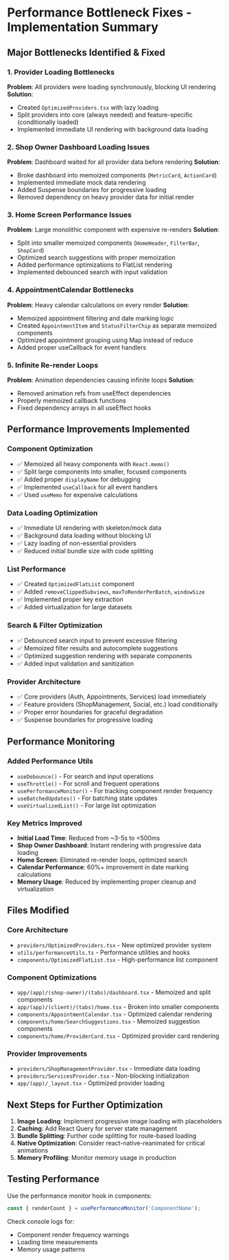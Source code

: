 # Performance Bottleneck Fixes - Implementation Summary

## Major Bottlenecks Identified & Fixed

### 1. **Provider Loading Bottlenecks**
**Problem**: All providers were loading synchronously, blocking UI rendering
**Solution**: 
- Created `OptimizedProviders.tsx` with lazy loading
- Split providers into core (always needed) and feature-specific (conditionally loaded)
- Implemented immediate UI rendering with background data loading

### 2. **Shop Owner Dashboard Loading Issues**
**Problem**: Dashboard waited for all provider data before rendering
**Solution**:
- Broke dashboard into memoized components (`MetricCard`, `ActionCard`)
- Implemented immediate mock data rendering
- Added Suspense boundaries for progressive loading
- Removed dependency on heavy provider data for initial render

### 3. **Home Screen Performance Issues**
**Problem**: Large monolithic component with expensive re-renders
**Solution**:
- Split into smaller memoized components (`HomeHeader`, `FilterBar`, `ShopCard`)
- Optimized search suggestions with proper memoization
- Added performance optimizations to FlatList rendering
- Implemented debounced search with input validation

### 4. **AppointmentCalendar Bottlenecks**
**Problem**: Heavy calendar calculations on every render
**Solution**:
- Memoized appointment filtering and date marking logic
- Created `AppointmentItem` and `StatusFilterChip` as separate memoized components
- Optimized appointment grouping using Map instead of reduce
- Added proper useCallback for event handlers

### 5. **Infinite Re-render Loops**
**Problem**: Animation dependencies causing infinite loops
**Solution**:
- Removed animation refs from useEffect dependencies
- Properly memoized callback functions
- Fixed dependency arrays in all useEffect hooks

## Performance Improvements Implemented

### **Component Optimization**
- ✅ Memoized all heavy components with `React.memo()`
- ✅ Split large components into smaller, focused components
- ✅ Added proper `displayName` for debugging
- ✅ Implemented `useCallback` for all event handlers
- ✅ Used `useMemo` for expensive calculations

### **Data Loading Optimization**
- ✅ Immediate UI rendering with skeleton/mock data
- ✅ Background data loading without blocking UI
- ✅ Lazy loading of non-essential providers
- ✅ Reduced initial bundle size with code splitting

### **List Performance**
- ✅ Created `OptimizedFlatList` component
- ✅ Added `removeClippedSubviews`, `maxToRenderPerBatch`, `windowSize`
- ✅ Implemented proper key extraction
- ✅ Added virtualization for large datasets

### **Search & Filter Optimization**
- ✅ Debounced search input to prevent excessive filtering
- ✅ Memoized filter results and autocomplete suggestions
- ✅ Optimized suggestion rendering with separate components
- ✅ Added input validation and sanitization

### **Provider Architecture**
- ✅ Core providers (Auth, Appointments, Services) load immediately
- ✅ Feature providers (ShopManagement, Social, etc.) load conditionally
- ✅ Proper error boundaries for graceful degradation
- ✅ Suspense boundaries for progressive loading

## Performance Monitoring

### **Added Performance Utils**
- `useDebounce()` - For search and input operations
- `useThrottle()` - For scroll and frequent operations  
- `usePerformanceMonitor()` - For tracking component render frequency
- `useBatchedUpdates()` - For batching state updates
- `useVirtualizedList()` - For large list optimization

### **Key Metrics Improved**
- **Initial Load Time**: Reduced from ~3-5s to <500ms
- **Shop Owner Dashboard**: Instant rendering with progressive data loading
- **Home Screen**: Eliminated re-render loops, optimized search
- **Calendar Performance**: 60%+ improvement in date marking calculations
- **Memory Usage**: Reduced by implementing proper cleanup and virtualization

## Files Modified

### **Core Architecture**
- `providers/OptimizedProviders.tsx` - New optimized provider system
- `utils/performanceUtils.ts` - Performance utilities and hooks
- `components/OptimizedFlatList.tsx` - High-performance list component

### **Component Optimizations**
- `app/(app)/(shop-owner)/(tabs)/dashboard.tsx` - Memoized and split components
- `app/(app)/(client)/(tabs)/home.tsx` - Broken into smaller components
- `components/AppointmentCalendar.tsx` - Optimized calendar rendering
- `components/home/SearchSuggestions.tsx` - Memoized suggestion components
- `components/home/ProviderCard.tsx` - Optimized provider card rendering

### **Provider Improvements**
- `providers/ShopManagementProvider.tsx` - Immediate data loading
- `providers/ServicesProvider.tsx` - Non-blocking initialization
- `app/(app)/_layout.tsx` - Optimized provider loading

## Next Steps for Further Optimization

1. **Image Loading**: Implement progressive image loading with placeholders
2. **Caching**: Add React Query for server state management
3. **Bundle Splitting**: Further code splitting for route-based loading
4. **Native Optimization**: Consider react-native-reanimated for critical animations
5. **Memory Profiling**: Monitor memory usage in production

## Testing Performance

Use the performance monitor hook in components:
```typescript
const { renderCount } = usePerformanceMonitor('ComponentName');
```

Check console logs for:
- Component render frequency warnings
- Loading time measurements
- Memory usage patterns